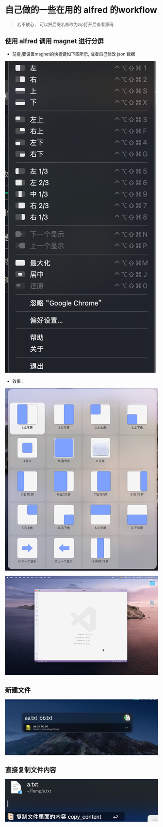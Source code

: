 # 自己做的一些在用的 alfred 的workflow

> 若不放心， 可以把后缀名修改为zip打开后查看源码

## 使用 alfred 调用 magnet 进行分屏

* 前提,要设置magnet的快捷键如下图所示, 或者自己修改 json 数据  

![a.jpeg](./magnet/c.png)

* 效果：

![a.jpeg](./magnet/a.jpeg)

![a.jpeg](./magnet/b.gif)

## 新建文件

![a.jpeg](./new-file/a.jpeg)

## 直接复制文件内容

![a](./copy-content/a.png)

